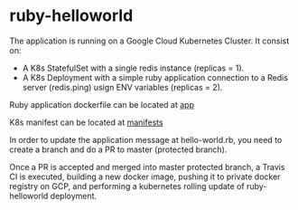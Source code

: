 # ruby-helloworld

The application is running on a Google Cloud Kubernetes Cluster. It consist on:

 * A K8s StatefulSet with a single redis instance (replicas = 1).
 * A K8s Deployment with a simple ruby application connection to a Redis server (redis.ping) usign ENV variables (replicas = 2).

Ruby application dockerfile can be located at [app](app/)

K8s manifest can be located at [manifests](manifests/)

In order to update the application message at hello-world.rb, you need to create a branch and do a PR to master (protected branch).

Once a PR is accepted and merged into master protected branch, a Travis CI is executed, building a new docker image, pushing it to private docker registry on GCP, and performing a kubernetes rolling update of ruby-helloworld deployment.
